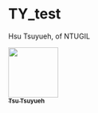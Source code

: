 # TY_test
Hsu Tsuyueh, of NTUGIL

<a href="https://github.com/hsu-ty">
<img src="https://avatars.githubusercontent.com/u/127764782?v=4?s=100" width="100px;" alt=""/>
<br /><sub><b>Tsu Tsuyueh</b></sub>
</a>
